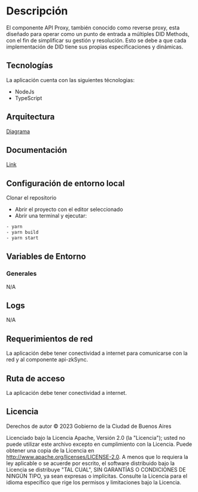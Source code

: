 # Descripción

El componente API Proxy, también conocido como reverse proxy, esta diseñado para
operar como un punto de entrada a múltiples DID Methods, con el fin de simplificar su gestión y
resolución. Esto se debe a que cada implementación de DID tiene sus propias especificaciones
y dinámicas.

## Tecnologías

La aplicación cuenta con las siguientes técnologias:

* NodeJs
* TypeScript
  
## Arquitectura
[Diagrama](https://docs.quarkid.org/Arquitectura/arquitectura)

## Documentación
[Link](https://docs.quarkid.org/Arquitectura/componentes)

## Configuración de entorno local
Clonar el repositorio

- Abrir el proyecto con el editor seleccionado
- Abrir una terminal y ejecutar:

```bash
- yarn
- yarn build
- yarn start
```

## Variables de Entorno

### Generales

N/A

## Logs

N/A

## Requerimientos de red

La aplicación debe tener conectividad a internet para comunicarse con la red y al componente api-zkSync.

## Ruta de acceso
La aplicación debe tener conectividad a internet.

## Licencia
Derechos de autor © 2023 Gobierno de la Ciudad de Buenos Aires

Licenciado bajo la Licencia Apache, Versión 2.0 (la "Licencia");
usted no puede utilizar este archivo excepto en cumplimiento con la Licencia.
Puede obtener una copia de la Licencia en
http://www.apache.org/licenses/LICENSE-2.0.
A menos que lo requiera la ley aplicable o se acuerde por escrito, el software
distribuido bajo la Licencia se distribuye "TAL CUAL",
SIN GARANTÍAS O CONDICIONES DE NINGÚN TIPO, ya sean expresas o implícitas.
Consulte la Licencia para el idioma específico que rige los permisos y
limitaciones bajo la Licencia.
